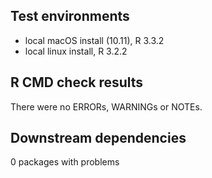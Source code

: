 ## Test environments
* local macOS install (10.11), R 3.3.2
* local linux install, R 3.2.2

## R CMD check results
There were no ERRORs, WARNINGs or NOTEs. 

## Downstream dependencies
0 packages with problems
